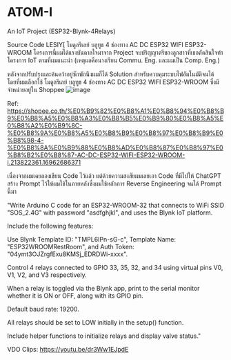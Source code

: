 # ATOM-I
An IoT Project (ESP32-Blynk-4Relays)

Source Code LESIY[ โมดูลรีเลย์ บลูทูธ 4 ช่องทาง AC DC ESP32 WIFI ESP32-WROOM
โครงการนี้ผมได้แรงบันดาลใจมาจาก Project จบปริญญาตรีของลูกสาวที่เธอตัดสินใจทำโครงการ IoT ตามที่ผมแนะนำ (เหตุผลคือนางเรียน Commu. Eng. และผมเป็น Comp. Eng.)

หลังจากปรับปรุงและค้นคว้าอยู่ซักพักนึงผมก็ได้ Solution สำหรับควบคุมระบบไฟอัตโนมัติจนได้โดยที่ผมเลือกใช้ โมดูลรีเลย์ บลูทูธ 4 ช่องทาง AC DC ESP32 WIFI ESP32-WROOM ซึ่งมีจำหน่ายอยู่ใน Shoppee 
![image](https://github.com/user-attachments/assets/ecda0735-b25e-4675-aa0a-6e2c460572d2)

Ref: https://shopee.co.th/%E0%B9%82%E0%B8%A1%E0%B8%94%E0%B8%B9%E0%B8%A5%E0%B8%A3%E0%B8%B5%E0%B9%80%E0%B8%A5%E0%B8%A2%E0%B9%8C-%E0%B8%9A%E0%B8%A5%E0%B8%B9%E0%B8%97%E0%B8%B9%E0%B8%98-4-%E0%B8%8A%E0%B9%88%E0%B8%AD%E0%B8%87%E0%B8%97%E0%B8%B2%E0%B8%87-AC-DC-ESP32-WIFI-ESP32-WROOM-i.213822361.16962686371

เนื่องจากผมเคยลองเขียน Code ไว้แล้ว แต่ด้วยความสงสัยผมเลยเอา Code ที่มีไปให้ ChatGPT สร้าง Prompt ไว้ให้ผมใช้ในภายหลังซึ่งผมใช้หลักการ Reverse Engineering จนได้ Prompt นี้มา

"Write Arduino C code for an ESP32-WROOM-32 that connects to WiFi SSID "SOS_2.4G" with password "asdfghjkl", and uses the Blynk IoT platform.

Include the following features:

Use Blynk Template ID: "TMPL6IPn-sG-c", Template Name: "ESP32WROOMRestRoom", and Auth Token: "04ymt3OJZrgfExu8KMSj_EDRDWi-xxxx".

Control 4 relays connected to GPIO 33, 35, 32, and 34 using virtual pins V0, V1, V2, and V3 respectively.

When a relay is toggled via the Blynk app, print to the serial monitor whether it is ON or OFF, along with its GPIO pin.

Default baud rate: 19200.

All relays should be set to LOW initially in the setup() function.

Include helper functions to initialize relays and display valve status."

VDO Clips:
https://youtu.be/dr3Ww1EJpdE

